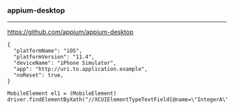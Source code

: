 ### appium-desktop
---
https://github.com/appium/appium-desktop

```
{
  "platformName": "iOS",
  "platformVersion": "11.4",
  "deviceName": "iPhone Simulator",
  "app": "http://uri.to.application.example",
  "noReset": true, 
}
```

```jnit
MobileElement el1 = (MobileElement) driver.findElementByXath("//XCUIElementTypeTextField[@name=\"IntegerA\"]");
```

```
```
